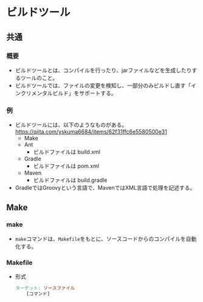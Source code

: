 ﻿# ビルドツール
## 共通
### 概要
- ビルドツールとは、コンパイルを行ったり、jarファイルなどを生成したりするツールのこと。
- ビルドツールでは、ファイルの変更を検知し、一部分のみビルドし直す「インクリメンタルビルド」をサポートする。

### 例
- ビルドツールには、以下のようなものがある。https://qiita.com/yskuma6684/items/62f31ffc6e5580500e31
  - Make
  - Ant
    - ビルドファイルは build.xml
  - Gradle
    - ビルドファイルは pom.xml
  - Maven
    - ビルドファイルは build.gradle
- GradleではGroovyという言語で、MavenではXML言語で処理を記述する。

## Make
### make
- `make`コマンドは、`Makefile`をもとに、ソースコードからのコンパイルを自動化する。

### Makefile
- 形式
	```makefile
	ターゲット: ソースファイル
		[コマンド]
	```
